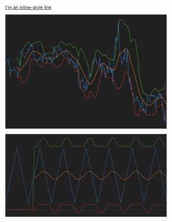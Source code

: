 [I'm an inline-style link](https://en.wikipedia.org/wiki/Bollinger_Bands)

![alt text](images/realworld_btc_data.png)

![alt text](images/sample_data.png)
